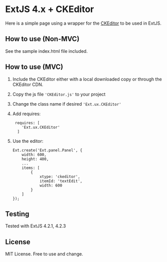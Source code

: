# ExtJS 4.x + CKEditor

Here is a simple page using a wrapper for the [CKEditor](http://ckeditor.com/) to be used in ExtJS.

## How to use (Non-MVC)

See the sample index.html file included.

## How to use (MVC)

1. Include the CKEditor either with a local downloaded copy or through the CKEditor CDN.

2. Copy the js file `'CKEditor.js'` to your project

3. Change the class name if desired `'Ext.ux.CKEditor'`

4. Add requires:

	```
	 requires: [
		'Ext.ux.CKEditor'
	  ]
	```

5. Use the editor:

	```
	Ext.create('Ext.panel.Panel', {
		width: 600,
		height: 400,
		...
		items: [
			{
				xtype: 'ckeditor',
				itemId: 'textEdit',
				width: 600
			}
		]
	});
	```
	
## Testing

Tested with ExtJS 4.2.1, 4.2.3

## License

MIT License. Free to use and change.